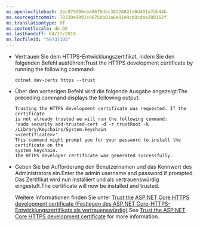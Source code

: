 ```yaml
---
ms.openlocfilehash: 2ec079606cb48670dbc3852482fd8d401e7db44b
ms.sourcegitcommit: 78339e9891c8676db01a6e81e9cb0cdaa280162f
ms.translationtype: HT
ms.contentlocale: de-DE
ms.lasthandoff: 04/17/2019
ms.locfileid: "59737105"
---
```

* <span data-ttu-id="ac475-101">Vertrauen Sie dem HTTPS-Entwicklungszertifikat, indem Sie den folgenden Befehl ausführen:</span><span class="sxs-lookup"><span data-stu-id="ac475-101">Trust the HTTPS development certificate by running the following command:</span></span>

    ```console
    dotnet dev-certs https --trust
    ```

* <span data-ttu-id="ac475-102">Über den vorherigen Befehl wird die folgende Ausgabe angezeigt:</span><span class="sxs-lookup"><span data-stu-id="ac475-102">The preceding command displays the following output:</span></span>

    ```console
    Trusting the HTTPS development certificate was requested. If the certificate 
    is not already trusted we will run the following command:
    'sudo security add-trusted-cert -d -r trustRoot -k /Library/Keychains/System.keychain 
    <<certificate>>'
    This command might prompt you for your password to install the certificate on the 
    system keychain.
    The HTTPS developer certificate was generated successfully.
    ```

* <span data-ttu-id="ac475-103">Geben Sie bei Aufforderung den Benutzernamen und das Kennwort des Administrators ein.</span><span class="sxs-lookup"><span data-stu-id="ac475-103">Enter the admin username and password if prompted.</span></span>  <span data-ttu-id="ac475-104">Das Zertifikat wird nun installiert und als vertrauenswürdig eingestuft.</span><span class="sxs-lookup"><span data-stu-id="ac475-104">The certificate will now be installed and trusted.</span></span>

    <span data-ttu-id="ac475-105">Weitere Informationen finden Sie unter [Trust the ASP.NET Core HTTPS development certificate (Festlegen des ASP.NET Core-HTTPS-Entwicklungszertifikats als vertrauenswürdig)](xref:security/enforcing-ssl#trust-the-aspnet-core-https-development-certificate-on-windows-and-macos).</span><span class="sxs-lookup"><span data-stu-id="ac475-105">See [Trust the ASP.NET Core HTTPS development certificate](xref:security/enforcing-ssl#trust-the-aspnet-core-https-development-certificate-on-windows-and-macos) for more information.</span></span>